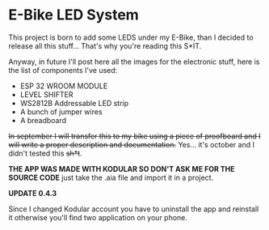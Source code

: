 # E-Bike LED System
This project is born to add some LEDS under my E-Bike, than I decided to release all this stuff... That's why you're reading this S*IT.

Anyway, in future I'll post here all the images for the electronic stuff, here is the list of components I've used:

* ESP 32 WROOM MODULE
* LEVEL SHIFTER
* WS2812B Addressable LED strip
* A bunch of jumper wires
* A breadboard

~~In september I will transfer this to my bike using a piece of proofboard and I will write a proper description and documentation.~~ Yes... it's october and I didn't tested this ~~sh*t~~.

**THE APP WAS MADE WITH KODULAR SO DON'T ASK ME FOR THE SOURCE CODE** just take the .aia file and import it in a project.

**UPDATE 0.4.3**

Since I changed Kodular account you have to uninstall the app and reinstall it otherwise you'll find two application on your phone.